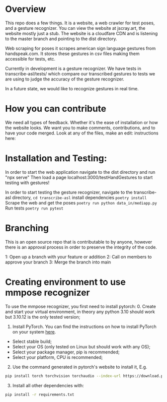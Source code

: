 # Overview

This repo does a few things. It is a website, a web crawler for test poses, and a gesture recognizer. 
You can view the website at jscray.art, the website mostly just a stub. The website is a cloudfare CDN and is listening to the master branch and pointing to the dist directory.

Web scraping for poses it scrapes american sign language gestures from handspeak.com. It stores these 
gestures in csv files making them accessible for tests, etc.

Currently in development is a gesture recognizer. We have tests in transcribe-asl/tests/ which compare our transcribed gestures to tests we are using to judge the accuracy of the gesture recognizer.

In a future state, we would like to recognize gestures in real time.

# How you can contribute
We need all types of feedback. Whether it's the ease of installation or how the website looks. 
We want you to make comments, contributions, and to have your code merged. Look at any of the files, make an edit: instructions here: 

# Installation and Testing:
In order to start the web application navigate to the dist directory and run "npx serve"
Then load a page localhost:3000/testHandGestures to start testing with gestures!

In order to start testing the gesture recognizer, 
  navigate to the transcribe-asl directory, 
  `cd transcribe-asl`
  install dependencies
  `poetry install`
  Scrape the web and get the poses
  `poetry run python data_in/mediapp.py`
  Run tests
  `poetry run pytest`

# Branching
This is an open source repo that is contributable to  by anyone, however there is an approval process in order to preserve the integrity of the code.

1: Open up a branch with your feature or addition
2: Call on members to approve your branch
3: Merge the branch into main

# Creating environment to use mmpose recognizer
To use the mmpose recognizer, you first need to install pytorch:
0. Create and start your virtual environment, in theory any python 3.10 should work but 3.10.12 is the only tested version;
1. Install PyTorch. You can find the instructions on how to install PyTorch on your system [here](https://pytorch.org/get-started/locally/).
 - Select stable build;
 - Select your OS (only tested on Linux but should work with any OS);
 - Select your package manager, pip is recommended;
 - Select your platform, CPU is recommended;
2. Use the command generated in pytorch's website to install it, E.g.
```bash
pip install torch torchvision torchaudio --index-url https://download.pytorch.org/whl/cpu 

```
3. Install all other dependencies with:
```bash
pip install -r requirements.txt
```
 